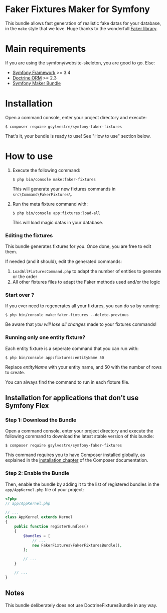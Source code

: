 # Faker Fixtures Maker for Symfony

This bundle allows fast generation of realistic fake datas for your database, in the `make` style that we love. Huge thanks to the wonderfull [Faker library](https://github.com/fzaninotto/Faker/).

Main requirements
============
If you are using the symfony/website-skeleton, you are good to go. Else:
- [Symfony Framework](https://github.com/symfony/symfony) >= 3.4
- [Doctrine ORM](https://github.com/doctrine/orm) >= 2.3
- [Symfony Maker Bundle](https://github.com/symfony/maker-bundle)

Installation
============

Open a command console, enter your project directory and execute:

```console
$ composer require gsylvestre/symfony-faker-fixtures
```

That's it, your bundle is ready to use! See "How to use" section below.

How to use
============
1. Execute the following command:
   ```console
   $ php bin/console make:faker-fixtures
   ```
   This will generate your new fixtures commands in `src\Command\FakerFixtures\`.

2. Run the meta fixture command with:
   ```console
   $ php bin/console app:fixtures:load-all
   ```
   This will load magic datas in your database.

### Editing the fixtures
This bundle generates fixtures for you. Once done, you are free to edit them.

If needed (and it should), edit the generated commands: 

1. `LoadAllFixturesCommand.php` to adapt the number of entities to generate or the order
2. All other fixtures files to adapt the Faker methods used and/or the logic

### Start over ?
If you ever need to regenerates all your fixtures, you can do so by running: 
```console
$ php bin/console make:faker-fixtures --delete-previous
```
Be aware that *you will lose all changes* made to your fixtures commands!

### Running only one entity fixture?
Each entity fixture is a seperate command that you can run with:
```console
$ php bin/console app:fixtures:entityName 50
```
Replace *entityName* with your entity name, and 50 with the number of rows to create.

You can always find the command to run in each fixture file.

Installation for applications that don't use Symfony Flex
----------------------------------------

### Step 1: Download the Bundle

Open a command console, enter your project directory and execute the
following command to download the latest stable version of this bundle:

```console
$ composer require gsylvestre/symfony-faker-fixtures
```

This command requires you to have Composer installed globally, as explained
in the [installation chapter](https://getcomposer.org/doc/00-intro.md)
of the Composer documentation.

### Step 2: Enable the Bundle

Then, enable the bundle by adding it to the list of registered bundles
in the `app/AppKernel.php` file of your project:

```php
<?php
// app/AppKernel.php

// ...
class AppKernel extends Kernel
{
    public function registerBundles()
    {
        $bundles = [
            // ...
            new FakerFixtures\FakerFixturesBundle(),
        ];

        // ...
    }

    // ...
}
```

## Notes
This bundle deliberately does not use DoctrineFixturesBundle in any way.